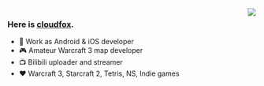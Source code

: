 <img align="right" src="https://github-readme-stats.vercel.app/api?username=cloudfox2&show_icons=true&icon_color=2f54eb&title_color=2f54eb">

### Here is [cloudfox](https://cf1.me).

- 📱 Work as Android & iOS developer
- 🎮 Amateur Warcraft 3 map developer
- 📺 Bilibili uploader and streamer
- ❤️ Warcraft 3, Starcraft 2, Tetris, NS, Indie games

